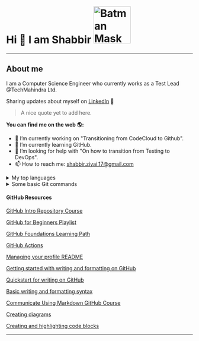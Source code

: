 # Hi 👋 I am Shabbir <img width="100" alt="Batman Mask Icon" src="https://github.com/user-attachments/assets/a06b0a08-36d3-4c47-a315-64352ff7d172">


-----------------------------------------------------------------------------

## About me
I am a Computer Science Engineer who currently works as a Test Lead @TechMahindra Ltd.

Sharing updates about myself on [LinkedIn](https://www.linkedin.com/in/shabbirziyai/) 📖

> A nice quote yet to add here.

**You can find me on the web 🌎:**
- 🔭 I’m currently working on "Transitioning from CodeCloud to Github".
- 🌱 I’m currently learning GitHub.
- 🤔 I’m looking for help with "On how to transition from Testing to DevOps".
- 📫 How to reach me: shabbir.ziyai.17@gmail.com
<details>
<summary>My top languages</summary>

| Rank | Languages |
|------|-----------|
|     1| Java      |
|     2| SQL       |
|     3| Shell     |

</details>

<details>
<summary>Some basic Git commands</summary>

  ```
git status
git add
git commit
```

</details>


#### GitHub Resources

[GitHub Intro Repository Course](https://github.com/skills/introduction-to-github)

[GitHub for Beginners Playlist](https://www.youtube.com/playlist?list=PL0lo9MOBetEFcp4SCWinBdpml9B2U25-f)

[GitHub Foundations Learning Path](https://learn.microsoft.com/en-us/collections/o1njfe825p602p)

[GitHub Actions](https://docs.github.com/en/actions)

[Managing your profile README](https://docs.github.com/en/account-and-profile/setting-up-and-managing-your-github-profile/customizing-your-profile/managing-your-profile-readme)

[Getting started with writing and formatting on GitHub](https://docs.github.com/en/get-started/writing-on-github/getting-started-with-writing-and-formatting-on-github)

[Quickstart for writing on GitHub](
https://docs.github.com/en/get-started/writing-on-github/getting-started-with-writing-and-formatting-on-github/quickstart-for-writing-on-github)

[Basic writing and formatting syntax](https://docs.github.com/en/get-started/writing-on-github/getting-started-with-writing-and-formatting-on-github/basic-writing-and-formatting-syntax)

[Communicate Using Markdown GitHub Course](https://github.com/skills/communicate-using-markdown)

[Creating diagrams](https://docs.github.com/en/get-started/writing-on-github/working-with-advanced-formatting/creating-diagrams)

[Creating and highlighting code blocks](https://docs.github.com/en/get-started/writing-on-github/working-with-advanced-formatting/creating-and-highlighting-code-blocks)


-----------------------------------------------------------------------------


<!--
**shabbirziyai/shabbirziyai** is a ✨ _special_ ✨ repository because its `README.md` (this file) appears on your GitHub profile.

Here are some ideas to get you started:

- 🔭 I’m currently working on ...
- 🌱 I’m currently learning ...
- 👯 I’m looking to collaborate on ...
- 🤔 I’m looking for help with ...
- 💬 Ask me about ...
- 📫 How to reach me: ...
- 😄 Pronouns: ...
- ⚡ Fun fact: ...
-->
